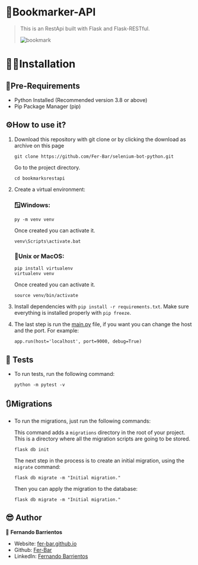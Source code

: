 # 📎Bookmarker-API 
> This is an RestApi built with Flask and Flask-RESTful.
>
>
> ![bookmark](https://user-images.githubusercontent.com/90936639/178648901-07cab9f2-4391-4b2b-8ea8-f22f1fc259e2.png)

# 👨‍💻Installation
## 📄Pre-Requirements
- Python Installed (Recommended version 3.8 or above)
- Pip Package Manager (pip)
## ⚙️How to use it?
1. Download this repository with git clone or by clicking the download as archive on this page

    ```
    git clone https://github.com/Fer-Bar/selenium-bot-python.git
    ```
    Go to the project directory.
    ```
    cd bookmarksrestapi
    ```
    
2. Create a virtual environment:
    ### 🪟Windows:
   
    ```
    py -m venv venv
    ```
    Once created you can activate it.
    ```
    venv\Scripts\activate.bat
    ```
    ### 🐧Unix or MacOS:
    
    ```
    pip install virtualenv
    virtualenv venv
    ```
    Once created you can activate it.
    ```
    source venv/bin/activate
    ``` 
3. Install dependencies with `pip install -r requirements.txt`. Make sure everything is installed properly with `pip freeze`.

4. The last step is run the [main.py](main.py) file, if you want you can change the host and the port. For example:
    ```
    app.run(host='localhost', port=9000, debug=True)
    ``` 
## 🧪 Tests
- To run tests, run the following command:

    ```
    python -m pytest -v
    ``` 
## 🔃Migrations
- To run the migrations, just run the following commands:

    This command adds a `migrations` directory in the root of your project. This is a directory where all the migration scripts are going to be stored.
    
    ```
    flask db init
    ```
    The next step in the process is to create an initial migration, using the `migrate` command:
    
    ```
    flask db migrate -m "Initial migration."
    ```
    Then you can apply the migration to the database:
    
    ```
    flask db migrate -m "Initial migration."
    ```
## 😎 Author

👤 **Fernando Barrientos**

<!---* Website: xadec
-->
* Website: [fer-bar.github.io](https://fer-bar.github.io/Portfolio/)
* Github: [Fer-Bar](https://github.com/Fer-Bar)
* LinkedIn: [Fernando Barrientos](#)
